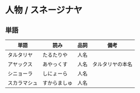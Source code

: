 # 人物 / スネージナヤ

## 単語

|単語|読み|品詞|備考|
|---|---|---|---|
|タルタリヤ|たるたりや|人名||
|アヤックス|あやっくす|人名|タルタリヤの本名|
|シニョーラ|しにょーら|人名||
|スカラマシュ|すからましゅ|人名||